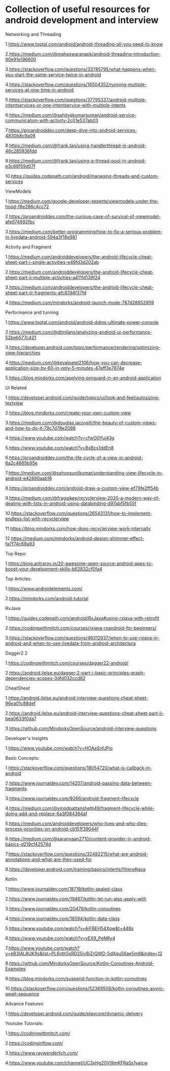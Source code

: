 # Collection of useful resources for android development and interview

Networking and Threading


1.https://www.toptal.com/android/android-threading-all-you-need-to-know

2.https://medium.com/@maheswaranapk/android-threading-introduction-90e91e196600

3.https://stackoverflow.com/questions/33785795/what-happens-when-you-start-the-same-service-twice-in-android

4.https://stackoverflow.com/questions/16504352/running-multiple-services-at-one-time-in-android

5.https://stackoverflow.com/questions/37795337/android-multiple-intentservices-or-one-intentservice-with-multiple-intents

6.https://medium.com/@sahityakumarsuman/android-service-communication-with-activity-2c01e537ab03

7.https://proandroiddev.com/deep-dive-into-android-services-4830b8c9a09

8.https://medium.com/@frank.tan/using-handlerthread-in-android-46c285936fdd

9.https://medium.com/@frank.tan/using-a-thread-pool-in-android-e3c88f59d07f

10.https://guides.codepath.com/android/managing-threads-and-custom-services

ViewModels

1.https://medium.com/google-developer-experts/viewmodels-under-the-hood-f8e286c4cc72

2.https://proandroiddev.com/the-curious-case-of-survival-of-viewmodel-afe074992fbc

3.https://medium.com/better-programming/how-to-fix-a-serious-problem-in-livedata-android-594a3f18e981


Activity and Fragment


1.https://medium.com/androiddevelopers/the-android-lifecycle-cheat-sheet-part-i-single-activities-e49fd3d202ab

2.https://medium.com/androiddevelopers/the-android-lifecycle-cheat-sheet-part-ii-multiple-activities-a411fd139f24

3.https://medium.com/androiddevelopers/the-android-lifecycle-cheat-sheet-part-iii-fragments-afc87d4f37fd

4.https://medium.com/mindorks/android-launch-mode-787d28952959


Performance and tunning


1.https://www.toptal.com/android/android-ddms-ultimate-power-console

2.https://medium.com/@dtmilano/analyzing-android-ui-performance-52beb577c421

3.https://developer.android.com/topic/performance/rendering/optimizing-view-hierarchies

4.https://medium.com/@kevalpatel2106/how-you-can-decrease-application-size-by-60-in-only-5-minutes-47eff3e7874e

5.https://blog.mindorks.com/applying-proguard-in-an-android-application


Ui Related


1.https://developer.android.com/guide/topics/ui/look-and-feel/autosizing-textview

2.https://blog.mindorks.com/create-your-own-custom-view

3.https://medium.com/@douglas.iacovelli/the-beauty-of-custom-views-and-how-to-do-it-79c7d78e2088

4.https://www.youtube.com/watch?v=cfwO0Yui43g

5.https://www.youtube.com/watch?v=BxBcs1ddEn8

6.https://proandroiddev.com/the-life-cycle-of-a-view-in-android-6a2c4665b95e

7.https://medium.com/@sahoosunilkumar/understanding-view-lifecycle-in-android-e42890aab16

8.https://proandroiddev.com/android-draw-a-custom-view-ef79fe2ff54b

9.https://medium.com/@fraggjkee/recyclerview-2020-a-modern-way-of-dealing-with-lists-in-android-using-databinding-d97abf5fb55f

10.https://stackoverflow.com/questions/26543131/how-to-implement-endless-list-with-recyclerview

11.https://blog.mindorks.com/how-does-recyclerview-work-internally

12.https://medium.com/mindorks/android-design-shimmer-effect-fa7f74c68a93


Top Repo:

1.https://blog.aritraroy.in/20-awesome-open-source-android-apps-to-boost-your-development-skills-b62832cf0fa4


Top Articles:

1.https://www.androidelements.com/

2.https://mindorks.com/android-tutorial


RxJava

1.https://guides.codepath.com/android/RxJava#using-rxjava-with-retrofit

2.https://codingwithmitch.com/courses/rxjava-rxandroid-for-beginners/

3.https://stackoverflow.com/questions/46312937/when-to-use-rxjava-in-android-and-when-to-use-livedata-from-android-architectura


Dagger2.2

1.https://codingwithmitch.com/courses/dagger22-android/

2.https://android.jlelse.eu/dagger-2-part-i-basic-principles-graph-dependencies-scopes-3dfd032ccd82


CheatSheat

1.https://android.jlelse.eu/android-interview-questions-cheat-sheet-96ea01c88def

2.https://android.jlelse.eu/android-interview-questions-cheat-sheet-part-ii-bea0633f0da7

3.https://github.com/MindorksOpenSource/android-interview-questions


Developer's Insights

1.https://www.youtube.com/watch?v=HOAaSnfJPjo


Basic Concepts:

1.https://stackoverflow.com/questions/18054720/what-is-callback-in-android

2.https://www.journaldev.com/14207/android-passing-data-between-fragments

3.https://www.journaldev.com/9266/android-fragment-lifecycle

4.https://medium.com/@vinodpattanshetti49/fragment-lifecycle-while-doing-add-and-replace-6a3f084364af

5.https://medium.com/androiddevelopers/who-lives-and-who-dies-process-priorities-on-android-cb151f39044f

6.https://medium.com/@saranyaan2710/content-provider-in-android-basics-d219cf42574d

7.https://stackoverflow.com/questions/32482215/what-are-android-annotations-and-what-are-they-used-for

8.https://developer.android.com/training/basics/intents/filters#java


Kotlin

1.https://www.journaldev.com/18719/kotlin-sealed-class

2.https://www.journaldev.com/19467/kotlin-let-run-also-apply-with

3.https://www.journaldev.com/20479/kotlin-coroutines

4.https://www.journaldev.com/18594/kotlin-data-class

5.https://www.youtube.com/watch?v=AiFBEH54Xpw&t=448s

6.https://www.youtube.com/watch?v=yEX9_PeNRy4

7.https://www.youtube.com/watch?v=eB3lAL8UK9s&list=PL6nth5sRD25iv8jZrQWD-5dXgu56ae5m8&index=12

8.https://github.com/MindorksOpenSource/Kotlin-Coroutines-Android-Examples

9.https://blog.mindorks.com/suspend-function-in-kotlin-coroutines

10.https://stackoverflow.com/questions/52369508/kotlin-coroutines-async-await-sequence

Advance Features

1.https://developer.android.com/guide/playcore/dynamic-delivery


Youtube Tutorials:

1.https://codingwithmitch.com/

2.https://codinginflow.com/

3.https://www.raywenderlich.com/

4.https://www.youtube.com/channel/UC3xHg20VI9mKFRaSs1yaicw
